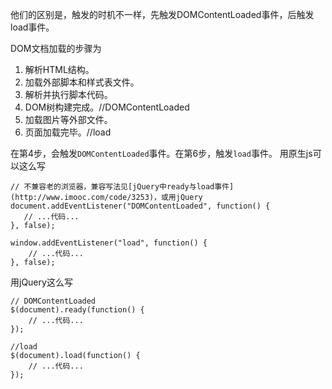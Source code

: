 他们的区别是，触发的时机不一样，先触发DOMContentLoaded事件，后触发load事件。

DOM文档加载的步骤为

1. 解析HTML结构。
1. 加载外部脚本和样式表文件。
1. 解析并执行脚本代码。
1. DOM树构建完成。//DOMContentLoaded
1. 加载图片等外部文件。
1. 页面加载完毕。//load

在第4步，会触发`DOMContentLoaded`事件。在第6步，触发`load`事件。
用原生js可以这么写
```
// 不兼容老的浏览器，兼容写法见[jQuery中ready与load事件](http://www.imooc.com/code/3253)，或用jQuery
document.addEventListener("DOMContentLoaded", function() {
   // ...代码...
}, false);

window.addEventListener("load", function() {
    // ...代码...
}, false);
```

用jQuery这么写
```
// DOMContentLoaded
$(document).ready(function() {
    // ...代码...
});

//load
$(document).load(function() {
    // ...代码...
});

```



